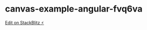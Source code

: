 # canvas-example-angular-fvq6va

[Edit on StackBlitz ⚡️](https://stackblitz.com/edit/canvas-example-angular-fvq6va)